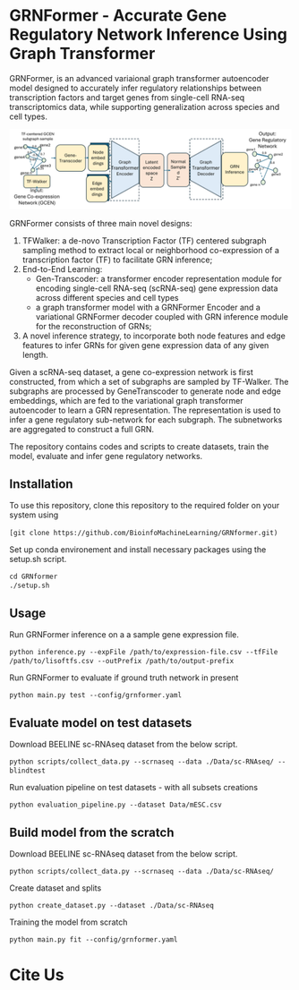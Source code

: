 # GRNFormer -  Accurate Gene Regulatory Network Inference Using Graph Transformer
GRNFormer, is an advanced variaional graph transformer autoencoder model designed to accurately infer regulatory relationships between transcription factors and target genes from single-cell RNA-seq transcriptomics data, while supporting generalization across species and cell types.

![GRNFormer](./grnformer_overview.png?raw=true "The Overview of GRNFormer Pipeline")

GRNFormer consists of three main novel designs: 
1. TFWalker: a de-novo Transcription Factor (TF) centered subgraph sampling method to extract local or neighborhood co-expression of a transcription factor (TF) to facilitate GRN inference; 
2. End-to-End Learning: 
    -  Gen-Transcoder: a transformer encoder representation module for encoding single-cell RNA-seq (scRNA-seq) gene expression data across different species and cell types
    - a graph transformer model with a GRNFormer Encoder and a variational GRNFormer decoder coupled with GRN inference module for the reconstruction of GRNs; 
3. A novel inference strategy, to incorporate both node features and edge features to infer GRNs for given gene expression data of any given length.

Given a scRNA-seq dataset, a gene co-expression network is first constructed, 
from which a set of subgraphs are sampled by TF-Walker. The subgraphs are processed by GeneTranscoder to generate node and edge embeddings, which are fed to the variational graph transformer autoencoder to learn a GRN representation. The representation is used to infer a gene regulatory sub-network for each subgraph.  The subnetworks are aggregated to construct a full GRN.

The repository contains codes and scripts to create datasets, train the model, evaluate and infer gene regulatory networks.

## Installation

To use this repository, clone this repository to the required folder on your system using

`[git clone https://github.com/BioinfoMachineLearning/GRNformer.git)`

Set up conda environement and install necessary packages using the setup.sh script.

```
cd GRNformer
./setup.sh 
```
## Usage
Run GRNFormer inference on a a sample gene expression file.

```
python inference.py --expFile /path/to/expression-file.csv --tfFile /path/to/lisoftfs.csv --outPrefix /path/to/output-prefix

```
Run GRNFormer to evaluate if ground truth network in present

```
python main.py test --config/grnformer.yaml

```

## Evaluate model on test datasets

Download BEELINE sc-RNAseq dataset from the below script.

```
python scripts/collect_data.py --scrnaseq --data ./Data/sc-RNAseq/ --blindtest

```

Run evaluation pipeline on test datasets - with all subsets creations

```
python evaluation_pipeline.py --dataset Data/mESC.csv

```

## Build model from the scratch

Download BEELINE sc-RNAseq dataset from the below script.

```
python scripts/collect_data.py --scrnaseq --data ./Data/sc-RNAseq/

```

Create dataset and splits

```
python create_dataset.py --dataset ./Data/sc-RNAseq

```

Training the model from scratch

```
python main.py fit --config/grnformer.yaml

```

# Cite Us

